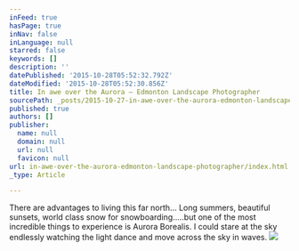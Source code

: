 ```yaml
---
inFeed: true
hasPage: true
inNav: false
inLanguage: null
starred: false
keywords: []
description: ''
datePublished: '2015-10-28T05:52:32.792Z'
dateModified: '2015-10-28T05:52:30.856Z'
title: In awe over the Aurora – Edmonton Landscape Photographer
sourcePath: _posts/2015-10-27-in-awe-over-the-aurora-edmonton-landscape-photographer.md
published: true
authors: []
publisher:
  name: null
  domain: null
  url: null
  favicon: null
url: in-awe-over-the-aurora-edmonton-landscape-photographer/index.html
_type: Article

---
```

There are advantages to living this far north...   Long summers, beautiful sunsets, world class snow for snowboarding.....but one of the most incredible things to experience is Aurora Borealis.  I could stare at the sky endlessly watching the light dance and move across the sky in waves.
![](https://the-grid-user-content.s3-us-west-2.amazonaws.com/fc9ba4c0-1a7b-42a7-bef1-0d9a790a3da2.jpg)